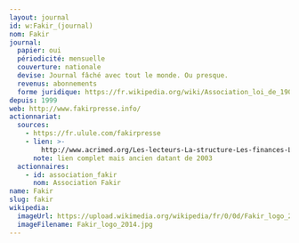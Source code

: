 ```yaml
---
layout: journal
id: w:Fakir_(journal)
nom: Fakir
journal:
  papier: oui
  périodicité: mensuelle
  couverture: nationale
  devise: Journal fâché avec tout le monde. Ou presque.
  revenus: abonnements
  forme juridique: https://fr.wikipedia.org/wiki/Association_loi_de_1901
depuis: 1999
web: http://www.fakirpresse.info/
actionnariat:
  sources:
    - https://fr.ulule.com/fakirpresse
    - lien: >-
        http://www.acrimed.org/Les-lecteurs-La-structure-Les-finances-Les-tarifs-Contacts
      note: lien complet mais ancien datant de 2003
  actionnaires:
    - id: association_fakir
      nom: Association Fakir
name: Fakir
slug: fakir
wikipedia:
  imageUrl: https://upload.wikimedia.org/wikipedia/fr/0/0d/Fakir_logo_2014.jpg
  imageFilename: Fakir_logo_2014.jpg
---
```


